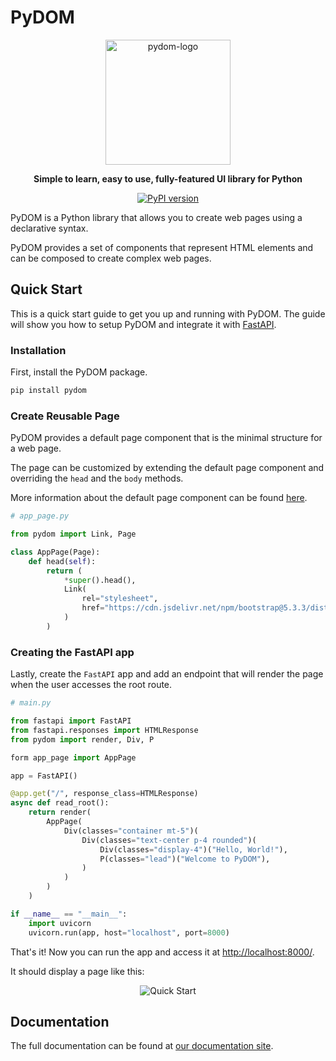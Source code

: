 # PyDOM

<p align="center">
  <img src="https://raw.githubusercontent.com/xpodev/pydom/refs/heads/dev/0.3.0/docs/_static/images/logo.svg" alt="pydom-logo" width="200">
</p>

<p align="center">
  <strong>Simple to learn, easy to use, fully-featured UI library for Python</strong>
</p>

<p align="center">
  <a href="https://pypi.org/project/python-dom/">
    <img src="https://img.shields.io/pypi/v/pydom.svg" alt="PyPI version">
  </a>
</p>

PyDOM is a Python library that allows you to create web pages using a declarative syntax.

PyDOM provides a set of components that represent HTML elements and can be composed to create complex web pages.

## Quick Start

This is a quick start guide to get you up and running with PyDOM. The guide will show you how to setup PyDOM and integrate it with [FastAPI](https://fastapi.tiangolo.com/).

### Installation

First, install the PyDOM package.

```bash
pip install pydom
```

### Create Reusable Page

PyDOM provides a default page component that is the minimal structure for a web page.

The page can be customized by extending the default page component and overriding the `head` and the `body` methods.

More information about the default page component can be found [here](#page).

```python
# app_page.py

from pydom import Link, Page

class AppPage(Page):
    def head(self):
        return (
            *super().head(),
            Link(
                rel="stylesheet",
                href="https://cdn.jsdelivr.net/npm/bootstrap@5.3.3/dist/css/bootstrap.min.css"
            )
        )
```

### Creating the FastAPI app

Lastly, create the `FastAPI` app and add an endpoint that will render the page when the user accesses the root route.

```python
# main.py

from fastapi import FastAPI
from fastapi.responses import HTMLResponse
from pydom import render, Div, P

form app_page import AppPage

app = FastAPI()

@app.get("/", response_class=HTMLResponse)
async def read_root():
    return render(
        AppPage(
            Div(classes="container mt-5")(
                Div(classes="text-center p-4 rounded")(
                    Div(classes="display-4")("Hello, World!"),
                    P(classes="lead")("Welcome to PyDOM"),
                )
            )
        )
    )

if __name__ == "__main__":
    import uvicorn
    uvicorn.run(app, host="localhost", port=8000)
```

That's it! Now you can run the app and access it at [http://localhost:8000/](http://localhost:8000/).

It should display a page like this:

<p align="center">
  <img src="https://raw.githubusercontent.com/xpodev/pydom/refs/heads/dev/0.3.0/docs/_static/images/quick-start.jpeg" alt="Quick Start">
</p>

## Documentation

The full documentation can be found at [our documentation site](https://pydom.dev/).
